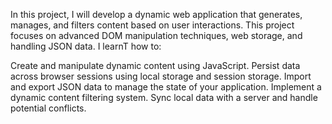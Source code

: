 In this project, I will develop a dynamic web application that generates, manages, and filters content based on user interactions. 
This project focuses on advanced DOM manipulation techniques, web storage, and handling JSON data.
I learnT how to:

Create and manipulate dynamic content using JavaScript.
Persist data across browser sessions using local storage and session storage.
Import and export JSON data to manage the state of your application.
Implement a dynamic content filtering system.
Sync local data with a server and handle potential conflicts.